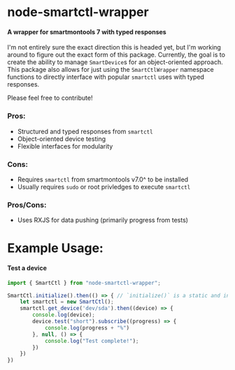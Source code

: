 # node-smartctl-wrapper

#### A wrapper for smartmontools 7 with typed responses

I'm not entirely sure the exact direction this is headed yet, but I'm working around to figure out the exact form of this package. Currently, the goal is to create the ability to manage `SmartDevice`s for an object-oriented approach. This package also allows for just using the `SmartCtlWrapper` namespace functions to directly interface with popular `smartctl` uses with typed responses.

Please feel free to contribute!

### Pros:
- Structured and typed responses from `smartctl`
- Object-oriented device testing
- Flexible interfaces for modularity
  
### Cons:
- Requires `smartctl` from smartmontools v7.0^ to be installed
- Usually requires `sudo` or root privledges to execute `smartctl`

### Pros/Cons:
- Uses RXJS for data pushing (primarily progress from tests)

# Example Usage:

#### Test a device
```typescript
import { SmartCtl } from "node-smartctl-wrapper";

SmartCtl.initialize().then(() => { // `initialize()` is a static and instance-bound function. You can use it either way.
    let smartctl = new SmartCtl();
    smartctl.get_device('dev/sda').then((device) => {
        console.log(device);
        device.test("short").subscribe((progress) => {
            console.log(progress + "%")
        }, null, () => {
            console.log("Test complete!");
        })
    })
})
```
